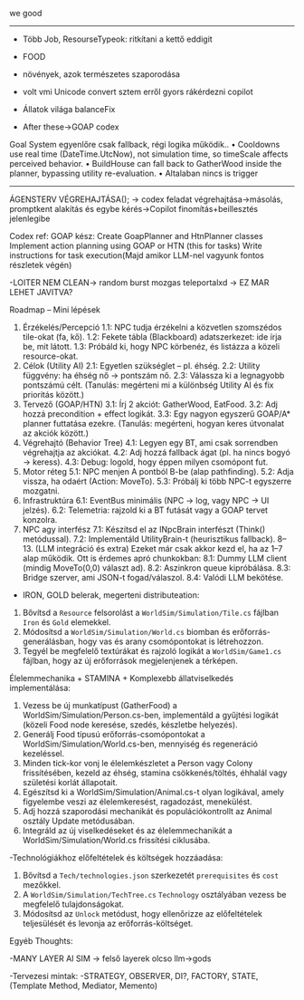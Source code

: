 ﻿
we good

-----------------------

- Több Job, ResourseTypeok: ritkítani a kettő eddigit
- FOOD
- növények, azok természetes szaporodása
- volt vmi Unicode convert sztem erről gyors rákérdezni copilot

- Állatok világa balanceFix

- After these->GOAP codex

Goal System egyenlőre csak fallback, régi logika működik..
•	Cooldowns use real time (DateTime.UtcNow), not simulation time, so timeScale affects perceived behavior.
•	BuildHouse can fall back to GatherWood inside the planner, bypassing utility re-evaluation.
•   Altalaban nincs is trigger

-----------------------


ÁGENSTERV VÉGREHAJTÁSA();
-> codex feladat végrehajtása->másolás, promptkent alakítás és egybe kérés->Copilot finomítás+beillesztés jelenlegibe

Codex ref:
GOAP kész: Create GoapPlanner and HtnPlanner classes
Implement action planning using GOAP or HTN (this for tasks)
Write instructions for task execution(Majd amikor LLM-nel vagyunk fontos részletek végén)





-LOITER NEM CLEAN-> random burst mozgas teleportalxd -> EZ MAR LEHET JAVITVA?


Roadmap – Mini lépések
1. Érzékelés/Percepció
 1.1: NPC tudja érzékelni a közvetlen szomszédos tile-okat (fa, kő).
 1.2: Fekete tábla (Blackboard) adatszerkezet: ide írja be, mit látott.
 1.3: Próbáld ki, hogy NPC körbenéz, és listázza a közeli resource-okat.
2. Célok (Utility AI)
 2.1: Egyetlen szükséglet – pl. éhség.
 2.2: Utility függvény: ha éhség nő → pontszám nő.
 2.3: Válassza ki a legnagyobb pontszámú célt.
(Tanulás: megérteni mi a különbség Utility AI és fix prioritás között.)
3. Tervező (GOAP/HTN)
 3.1: Írj 2 akciót: GatherWood, EatFood.
 3.2: Adj hozzá precondition + effect logikát.
 3.3: Egy nagyon egyszerű GOAP/A* planner futtatása ezekre.
(Tanulás: megérteni, hogyan keres útvonalat az akciók között.)
4. Végrehajtó (Behavior Tree)
 4.1: Legyen egy BT, ami csak sorrendben végrehajtja az akciókat.
 4.2: Adj hozzá fallback ágat (pl. ha nincs bogyó → keress).
 4.3: Debug: logold, hogy éppen milyen csomópont fut.
5. Motor réteg
 5.1: NPC menjen A pontból B-be (alap pathfinding).
 5.2: Adja vissza, ha odaért (Action: MoveTo).
 5.3: Próbálj ki több NPC-t egyszerre mozgatni.
6. Infrastruktúra
 6.1: EventBus minimális (NPC → log, vagy NPC → UI jelzés).
 6.2: Telemetria: rajzold ki a BT futását vagy a GOAP tervet konzolra.
7. NPC agy interfész
 7.1: Készítsd el az INpcBrain interfészt (Think() metódussal).
 7.2: Implementáld UtilityBrain-t (heurisztikus fallback).
8–13. (LLM integráció és extra)
Ezeket már csak akkor kezd el, ha az 1–7 alap működik. Ott is érdemes apró chunkokban:
 8.1: Dummy LLM client (mindig MoveTo(0,0) választ ad).
 8.2: Aszinkron queue kipróbálása.
 8.3: Bridge szerver, ami JSON-t fogad/válaszol.
 8.4: Valódi LLM bekötése.



- IRON, GOLD belerak, megerteni distributeation: 
1. Bővítsd a `Resource` felsorolást a `WorldSim/Simulation/Tile.cs` fájlban `Iron` és `Gold` elemekkel.
2. Módosítsd a `WorldSim/Simulation/World.cs` biomban és erőforrás-generálásban, hogy vas és arany csomópontokat is létrehozzon.
3. Tegyél be megfelelő textúrákat és rajzoló logikát a `WorldSim/Game1.cs` fájlban, hogy az új erőforrások megjelenjenek a térképen.


Élelemmechanika + STAMINA + Komplexebb állatviselkedés implementálása: 
1. Vezess be új munkatípust (GatherFood) a WorldSim/Simulation/Person.cs-ben, implementáld a gyűjtési logikát
(közeli Food node keresése, szedés, készletbe helyezés).
2. Generálj Food típusú erőforrás-csomópontokat a WorldSim/Simulation/World.cs-ben, mennyiség és regeneráció kezeléssel.
3. Minden tick-kor vonj le élelemkészletet a Person vagy Colony frissítésében, kezeld az éhség, stamina csökkenés/töltés, 
éhhalál vagy születési korlát állapotait.
4. Egészítsd ki a WorldSim/Simulation/Animal.cs-t olyan logikával, amely figyelembe veszi az élelemkeresést, ragadozást, menekülést.
5. Adj hozzá szaporodási mechanikát és populációkontrollt az Animal osztály Update metódusában.
6. Integráld az új viselkedéseket és az élelemmechanikát a WorldSim/Simulation/World.cs frissítési ciklusába.


-Technológiákhoz előfeltételek és költségek hozzáadása: 
1. Bővítsd a `Tech/technologies.json` szerkezetét `prerequisites` és `cost` mezőkkel.
2. A `WorldSim/Simulation/TechTree.cs` `Technology` osztályában vezess be megfelelő tulajdonságokat.
3. Módosítsd az `Unlock` metódust, hogy ellenőrizze az előfeltételek teljesülését és levonja az erőforrás-költséget.




Egyéb Thoughts:

-MANY LAYER AI SIM -> felső layerek olcso llm->gods

-Tervezesi mintak:
-STRATEGY, OBSERVER, DI?, FACTORY, STATE, (Template Method, Mediator, Memento)







